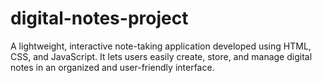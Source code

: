 # digital-notes-project
A lightweight, interactive note-taking application developed using HTML, CSS, and JavaScript. It lets users easily create, store, and manage digital notes in an organized and user-friendly interface.
